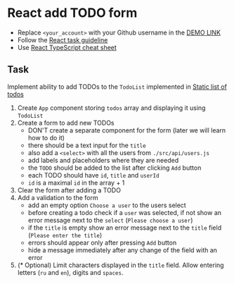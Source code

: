 # React add TODO form
- Replace `<your_account>` with your Github username in the [DEMO LINK](https://eugenebondar0508.github.io/react_add-todo-form/)
- Follow the [React task guideline](https://github.com/mate-academy/react_task-guideline#react-tasks-guideline)
- Use [React TypeScript cheat sheet](https://mate-academy.github.io/fe-program/js/extra/react-typescript)

## Task
Implement ability to add TODOs to the `TodoList` implemented in [Static list of todos](https://github.com/mate-academy/react_static-list-of-todos)

1. Create `App` component storing `todos` array and displaying it using `TodoList`
1. Create a form to add new TODOs
    - DON'T create a separate component for the form (later we will learn how to do it)
    - there should be a text input for the `title`
    - also add a `<select>` with all the users from `./src/api/users.js`
    - add labels and placeholders where they are needed
    - the `TODO` should be added to the list after clicking `Add` button
    - each TODO should have `id`, `title` and `userId`
    - `id` is a maximal `id` in the array + 1
1. Clear the form after adding a TODO
1. Add a validation to the form
    - add an empty option `Choose a user` to the users select
    - before creating a todo check if a `user` was selected, if not show an error message next to the `select` (`Please choose a user`)
    - if the `title` is empty show an error message next to the `title` field (`Please enter the title`)
    - errors should appear only after pressing `Add` button
    - hide a message immediately after any change of the field with an error
1. (* Optional) Limit characters displayed in the `title` field.
  Allow entering letters (`ru` and `en`), digits and `spaces`.

